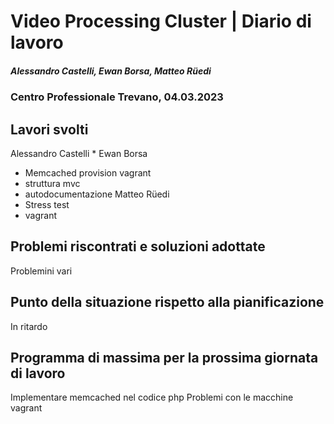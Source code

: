 # Video Processing Cluster | Diario di lavoro
##### Alessandro Castelli, Ewan Borsa, Matteo Rüedi
### Centro Professionale Trevano, 04.03.2023

## Lavori svolti

Alessandro Castelli
* 
Ewan Borsa
* Memcached provision vagrant
* struttura mvc
* autodocumentazione
Matteo Rüedi
* Stress test
* vagrant


##  Problemi riscontrati e soluzioni adottate
Problemini vari

##  Punto della situazione rispetto alla pianificazione
In ritardo

## Programma di massima per la prossima giornata di lavoro
Implementare memcached nel codice php
Problemi con le macchine vagrant 
